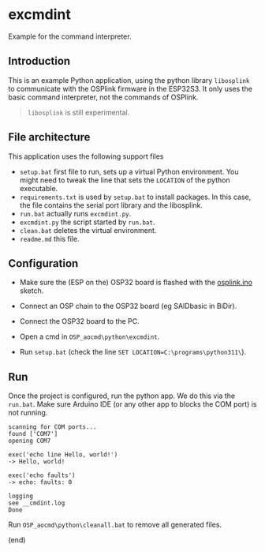 # excmdint

Example for the command interpreter.


## Introduction

This is an example Python application, using the python library `libosplink` 
to communicate with the OSPlink firmware in the ESP32S3. It only uses the
basic command interpreter, not the commands of OSPlink.

> `libosplink` is still experimental.


## File architecture

This application uses the following support files

- `setup.bat` first file to run, sets up a virtual Python environment.
  You might need to tweak the line that sets the `LOCATION` of the python executable.
- `requirements.txt` is used by `setup.bat` to install packages.
  In this case, the file contains the serial port library and the libosplink.
- `run.bat` actually runs `excmdint.py`.
- `excmdint.py` the script started by `run.bat`.
- `clean.bat` deletes the virtual environment.
- `readme.md` this file.


## Configuration

- Make sure the (ESP on the) OSP32 board is flashed with the 
  [osplink.ino](https://github.com/ams-OSRAM/OSP_aotop/tree/main/examples/osplink) 
  sketch.

- Connect an OSP chain to the OSP32 board (eg SAIDbasic in BiDir).

- Connect the OSP32 board to the PC.

- Open a cmd in `OSP_aocmd\python\excmdint`.

- Run `setup.bat` (check the line `SET LOCATION=C:\programs\python311\`).


## Run

Once the project is configured, run the python app.
We do this via the `run.bat`. 
Make sure Arduino IDE (or any other app to blocks the COM port) is not running.

```
scanning for COM ports...
found ['COM7']
opening COM7

exec('echo line Hello, world!')
-> Hello, world!

exec('echo faults')
-> echo: faults: 0

logging
see __cmdint.log
Done
```

Run `OSP_aocmd\python\cleanall.bat` to remove all generated files.

(end)


